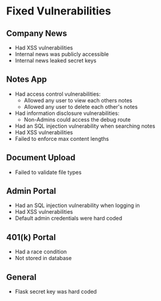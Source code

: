 # Fixed Vulnerabilities

## Company News

- Had XSS vulnerabilities
- Internal news was publicly accessible
- Internal news leaked secret keys

## Notes App

- Had access control vulnerabilities:
  - Allowed any user to view each others notes
  - Allowed any user to delete each other's notes
- Had information disclosure vulnerabilities:
  - Non-Admins could access the debug route
- Had an SQL injection vulnerability when searching notes
- Had XSS vulnerabilities
- Failed to enforce max content lengths

## Document Upload

- Failed to validate file types

## Admin Portal

- Had an SQL injection vulnerability when logging in
- Had XSS vulnerabilities
- Default admin credentials were hard coded

## 401(k) Portal

- Had a race condition
- Not stored in database

## General

- Flask secret key was hard coded
